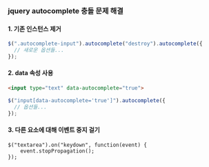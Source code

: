 

### jquery autocomplete 충돌 문제 해결

#### 1. 기존 인스턴스 제거
```javascript
$(".autocomplete-input").autocomplete("destroy").autocomplete({
  // 새로운 옵션들...
});
```

#### 2. data 속성 사용
```html
<input type="text" data-autocomplete="true">
```

```javascript
$("input[data-autocomplete='true']").autocomplete({
  // 옵션들...
});
```

#### 3. 다른 요소에 대해 이벤트 중지 걸기
```
$("textarea").on("keydown", function(event) {
    event.stopPropagation();
});
```
